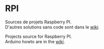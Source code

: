 # RPI

Sources de projets Raspberry PI.  
D'autres solutions sans code sont dans le [wiki](https://github.com/BeePerNet/RPI/wiki).

Projects source for Raspberry PI.  
Arduino howto are in the [wiki](https://github.com/BeePerNet/RPI/wiki).

